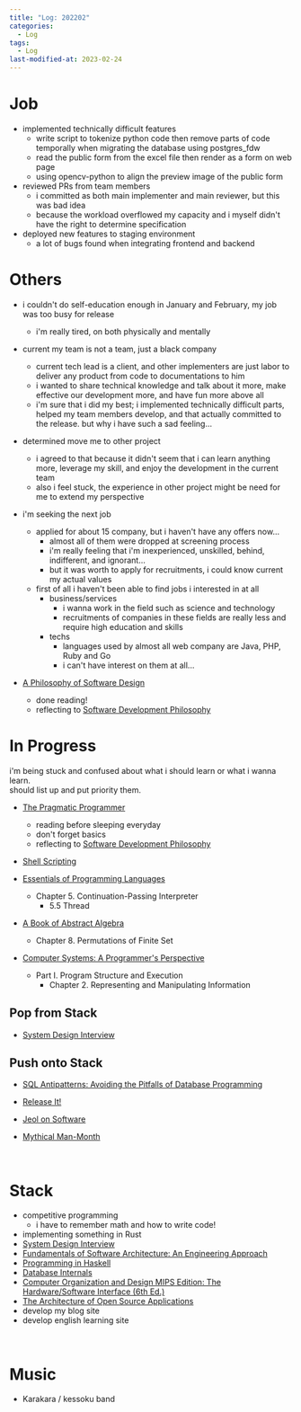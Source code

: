 ```yaml
---
title: "Log: 202202"
categories:
  - Log
tags:
  - Log
last-modified-at: 2023-02-24
---
```


# Job

- implemented technically difficult features
  - write script to tokenize python code then remove parts of code temporally when migrating the database using postgres_fdw
  - read the public form from the excel file then render as a form on web page
  - using opencv-python to align the preview image of the public form
- reviewed PRs from team members
  - i committed as both main implementer and main reviewer, but this was bad idea
  - because the workload overflowed my capacity and i myself didn't have the right to determine specification
- deployed new features to staging environment
  - a lot of bugs found when integrating frontend and backend

# Others

- i couldn't do self-education enough in January and February, my job was too busy for release
  - i'm really tired, on both physically and mentally
- current my team is not a team, just a black company
  - current tech lead is a client, and other implementers are just labor to deliver any product from code to documentations to him
  - i wanted to share technical knowledge and talk about it more, make effective our development more, and have fun more above all
  - i'm sure that i did my best; i implemented technically difficult parts, helped my team members develop, and that actually committed to the release. but why i have such a sad feeling...
- determined move me to other project
  - i agreed to that because it didn't seem that i can learn anything more, leverage my skill, and enjoy the development in the current team
  - also i feel stuck, the experience in other project might be need for me to extend my perspective
- i'm seeking the next job
  - applied for about 15 company, but i haven't have any offers now...
    - almost all of them were dropped at screening process
    - i'm really feeling that i'm inexperienced, unskilled, behind, indifferent, and ignorant...
    - but it was worth to apply for recruitments, i could know current my actual values
  - first of all i haven't been able to find jobs i interested in at all
    - business/services
      - i wanna work in the field such as science and technology
      - recruitments of companies in these fields are really less and require high education and skills
    - techs
      - languages used by almost all web company are Java, PHP, Ruby and Go
      - i can't have interest on them at all...

- [A Philosophy of Software Design](https://www.amazon.co.jp/-/en/John-K-Ousterhout-ebook/dp/B09B8LFKQL)
  - done reading!
  - reflecting to [Software Development Philosophy](../Software_Development/2023-02-15-Software_Development_Philosophy.md)

# In Progress

i'm being stuck and confused about what i should learn or what i wanna learn.  
should list up and put priority them.  

- [The Pragmatic Programmer](https://pragprog.com/titles/tpp20/the-pragmatic-programmer-20th-anniversary-edition/)
  - reading before sleeping everyday
  - don't forget basics
  - reflecting to [Software Development Philosophy](../Software_Development/2023-02-15-Software_Development_Philosophy.md)

- [Shell Scripting](https://www.amazon.co.jp/-/en/Jason-Cannon-ebook/dp/B015FZAXU6)

- [Essentials of Programming Languages](https://eopl3.com/)
  - Chapter 5. Continuation-Passing Interpreter
    - 5.5 Thread

- [A Book of Abstract Algebra](https://www.amazon.co.jp/-/en/Charles-C-Pinter-ebook/dp/B00VDGA1JA)
  - Chapter 8. Permutations of Finite Set


- [Computer Systems: A Programmer's Perspective](https://www.amazon.co.jp/-/en/Randal-Bryant-ebook/dp/B09HPD9QBW/)  
  - Part I. Program Structure and Execution
    - Chapter 2. Representing and Manipulating Information

## Pop from Stack

- [System Design Interview](https://www.amazon.co.jp/-/en/Alex-Xu-ebook/dp/B08B3FWYBX)

## Push onto Stack

- [SQL Antipatterns: Avoiding the Pitfalls of Database Programming](https://www.amazon.co.jp/-/en/Bill-Karwin-ebook/dp/B00A376BB2)  

- [Release It!](https://www.amazon.co.jp/-/en/Michael-T-Nygard/dp/1680502395)  

- [Jeol on Software](https://www.amazon.co.jp/-/en/Avram-Joel-Spolsky/dp/1590593898/)

- [Mythical Man-Month](https://www.amazon.co.jp/-/en/Frederick-P-Brooks-Jr-ebook/dp/B00B8USS14)

<br>


# Stack

- competitive programming
  - i have to remember math and how to write code!
- implementing something in Rust
- [System Design Interview](https://www.amazon.co.jp/-/en/Alex-Xu-ebook/dp/B08B3FWYBX)
- [Fundamentals of Software Architecture: An Engineering Approach](https://www.amazon.co.jp/-/en/Mark-Richards-ebook/dp/B0849MPK73)
- [Programming in Haskell](https://www.amazon.co.jp/-/en/Graham-Hutton-ebook/dp/B01JGMEA3U)
- [Database Internals](https://www.amazon.co.jp/-/en/Alex-Petrov-ebook/dp/B07XW76VHZ)
- [Computer Organization and Design MIPS Edition: The Hardware/Software Interface (6th Ed.)](https://www.amazon.co.jp/-/en/David-Patterson-ebook/dp/B08QRX7412)
- [The Architecture of Open Source Applications](http://www.aosabook.org/en/index.html)
- develop my blog site
- develop english learning site

<br>

# Music

- Karakara / kessoku band
